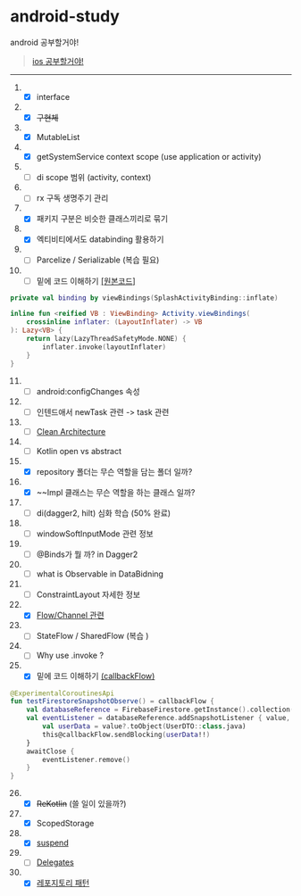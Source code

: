 # android-study
android 공부할거야!

> [ios 공부할거야!](https://github.com/sungbin5304/ios-study)

-----

1. - [x] interface
2. - [x] ~~구현체~~
3. - [x] MutableList
4. - [x] getSystemService context scope (use application or activity)
5. - [ ] di scope 범위 (activity, context)
6. - [ ] rx 구독 생명주기 관리
7. - [x] 패키지 구분은 비슷한 클래스끼리로 묶기
8. - [x] 엑티비티에서도 databinding 활용하기
9. - [ ] Parcelize / Serializable (복습 필요)
10. - [ ] 밑에 코드 이해하기 [[원본코드]](https://github.com/fornewid/android-animation-11p-more/blob/end/sample/src/main/java/soup/animation/sample/SplashActivity.kt#L17)
```kotlin
private val binding by viewBindings(SplashActivityBinding::inflate)

inline fun <reified VB : ViewBinding> Activity.viewBindings(
    crossinline inflater: (LayoutInflater) -> VB
): Lazy<VB> {
    return lazy(LazyThreadSafetyMode.NONE) {
        inflater.invoke(layoutInflater)
    }
}
```
11. - [ ] android:configChanges 속성
12. - [ ] 인텐드애서 newTask 관련 -> task 관련
13. - [ ] [Clean Architecture](https://codechacha.com/ko/android-clean-architecture/)
14. - [ ] Kotlin open vs abstract
15. - [x] repository 폴더는 무슨 역할을 담는 폴더 일까?
16. - [x] \~\~Impl 클래스는 무슨 역할을 하는 클래스 일까?
17. - [ ] di(dagger2, hilt) 심화 학습 (50% 완료)
18. - [ ] windowSoftInputMode 관련 정보
19. - [ ] @Binds가 뭘 까? in Dagger2
20. - [ ] what is Observable in DataBidning
21. - [ ] ConstraintLayout 자세한 정보
22. - [x] [Flow/Channel 관련](https://velog.io/@eoqkrskfk94/%EC%BD%94%EB%A3%A8%ED%8B%B4-Channel%EC%B1%84%EB%84%90-Flow%ED%94%8C%EB%A1%9C%EC%9A%B0)
23. - [ ] StateFlow / SharedFlow (복습 )
24. - [ ] Why use .invoke ?
25. - [x] 밑에 코드 이해하기 [(callbackFlow)](https://medium.com/harrythegreat/kotlin-%EC%BD%94%EB%A3%A8%ED%8B%B4%EC%9D%98-callbackflow%EC%99%80-channelflow-f4e66c9fa116)
```kotlin
@ExperimentalCoroutinesApi 
fun testFirestoreSnapshotObserve() = callbackFlow {
    val databaseReference = FirebaseFirestore.getInstance().collection("test").document("user")
    val eventListener = databaseReference.addSnapshotListener { value, _ ->
        val userData = value?.toObject(UserDTO::class.java)
        this@callbackFlow.sendBlocking(userData!!)
    }
    awaitClose {
        eventListener.remove()
    }
}
```
26. - [x] ~~ReKotlin~~ (쓸 일이 있을까?)
27. - [x] ScopedStorage
28. - [x] [suspend](https://stackoverflow.com/a/52925057)
29. - [ ] [Delegates](https://medium.com/hongbeomi-dev/%EB%B2%88%EC%97%AD-%EB%82%B4%EC%9E%A5%EB%90%9C-delegates-2%ED%8E%B8-bc4a23cb6f10)
30. - [x] [레포지토리 패턴](https://devvkkid.tistory.com/196)
